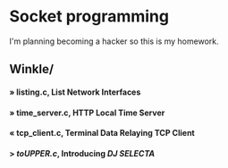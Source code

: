 # Socket programming
I'm planning becoming a hacker so this is my homework.
## Winkle/
#### » listing.c, List Network Interfaces
#### » time_server.c, HTTP Local Time Server
#### « tcp_client.c, Terminal Data Relaying TCP Client
#### > *toUPPER.c*, Introducing ***DJ SELECTA***
